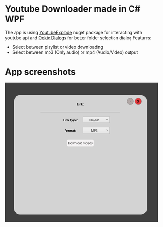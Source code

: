 # Youtube Downloader made in C# WPF
The app is using [YoutubeExplode](https://github.com/Tyrrrz/YoutubeExplode) nuget package for interacting with youtube api and [Ookie Dialogs](https://www.ookii.org/software/dialogs/) for better folder selection dialog
Features:
- Select between playlist or video downloading
- Select between mp3 (Only audio) or mp4 (Audio/Video) output

# App screenshots
![App screenshot](AppScreen.png)
